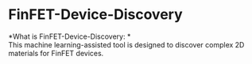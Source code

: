 # FinFET-Device-Discovery
*What is FinFET-Device-Discovery: *   
This machine learning-assisted tool is designed to discover complex 2D materials for FinFET devices.
